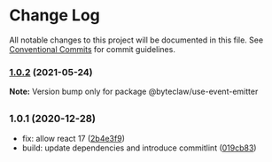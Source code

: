 # Change Log

All notable changes to this project will be documented in this file.
See [Conventional Commits](https://conventionalcommits.org) for commit guidelines.

### [1.0.2](https://github.com/byteclaw/hooks/compare/@byteclaw/use-event-emitter@1.0.1...@byteclaw/use-event-emitter@1.0.2) (2021-05-24)

**Note:** Version bump only for package @byteclaw/use-event-emitter





## <small>1.0.1 (2020-12-28)</small>

* fix: allow react 17 ([2b4e3f9](https://github.com/byteclaw/hooks/commit/2b4e3f9))
* build: update dependencies and introduce commitlint ([019cb83](https://github.com/byteclaw/hooks/commit/019cb83))
